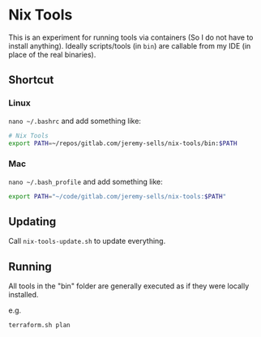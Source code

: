 # Nix Tools

This is an experiment for running tools via containers (So I do not have to install anything).
Ideally scripts/tools (in `bin`) are callable from my IDE (in place of the real binaries).

## Shortcut

### Linux
`nano ~/.bashrc` and add something like:
```bash
# Nix Tools
export PATH=~/repos/gitlab.com/jeremy-sells/nix-tools/bin:$PATH
```

### Mac
`nano ~/.bash_profile` and add something like:
```bash
export PATH="~/code/gitlab.com/jeremy-sells/nix-tools:$PATH"
```

## Updating

Call `nix-tools-update.sh` to update everything.

## Running

All tools in the "bin" folder are generally executed as if they were locally installed.

e.g.

```bash
terraform.sh plan
```
